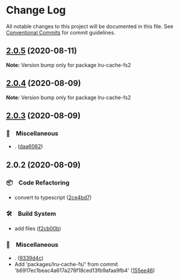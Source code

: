 # Change Log

All notable changes to this project will be documented in this file.
See [Conventional Commits](https://conventionalcommits.org) for commit guidelines.

## [2.0.5](https://github.com/bluelovers/ws-lru/compare/lru-cache-fs2@2.0.4...lru-cache-fs2@2.0.5) (2020-08-11)

**Note:** Version bump only for package lru-cache-fs2





## [2.0.4](https://github.com/bluelovers/ws-lru/compare/lru-cache-fs2@2.0.3...lru-cache-fs2@2.0.4) (2020-08-09)

**Note:** Version bump only for package lru-cache-fs2





## [2.0.3](https://github.com/bluelovers/ws-lru/compare/lru-cache-fs2@2.0.2...lru-cache-fs2@2.0.3) (2020-08-09)


### 🔖　Miscellaneous

* . ([daa6062](https://github.com/bluelovers/ws-lru/commit/daa60626554e30e25fe8522a79b259e27d7df032))





## 2.0.2 (2020-08-09)


### 📦　Code Refactoring

* convert to typescript ([2ce4bd7](https://github.com/bluelovers/ws-lru/commit/2ce4bd7fff90b4e6ac4b42a620091d20698ca2bb))


### 🛠　Build System

* add files ([f2cb00b](https://github.com/bluelovers/ws-lru/commit/f2cb00b28bee30f38abbb471ea325230598a867a))


### 🔖　Miscellaneous

* . ([9339d4c](https://github.com/bluelovers/ws-lru/commit/9339d4ca602870b9a3cfd63a0b72c77a0e117385))
* Add 'packages/lru-cache-fs/' from commit 'b6917ec1beac4a617a278f18ced13fb9afaa9fb4' ([155ee46](https://github.com/bluelovers/ws-lru/commit/155ee46567e92d71c77e67b6ffb995d51ad715af))
